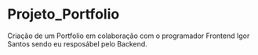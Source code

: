 # Projeto_Portfolio
Criação de um Portfolio em colaboração com o programador Frontend Igor Santos sendo eu resposábel pelo Backend.
